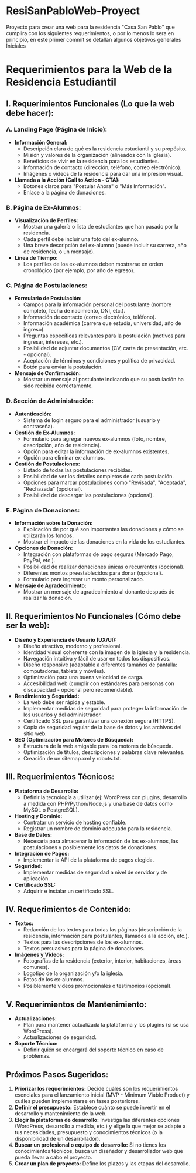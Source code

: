 # ResiSanPabloWeb-Proyect

Proyecto para crear una web para la residencia "Casa San Pablo" que cumplira con los siguientes requerimientos, o por lo menos lo sera en principio, en este primer commit se detallan algunos objetivos generales Iniciales

# Requerimientos para la Web de la Residencia Estudiantil

## I. Requerimientos Funcionales (Lo que la web debe hacer):

### A. Landing Page (Página de Inicio):

* **Información General:**
    * Descripción clara de qué es la residencia estudiantil y su propósito.
    * Misión y valores de la organización (alineados con la iglesia).
    * Beneficios de vivir en la residencia para los estudiantes.
    * Información de contacto (dirección, teléfono, correo electrónico).
    * Imágenes o videos de la residencia para dar una impresión visual.
* **Llamada a la Acción (Call to Action - CTA):**
    * Botones claros para "Postular Ahora" o "Más Información".
    * Enlace a la página de donaciones.

### B. Página de Ex-Alumnos:

* **Visualización de Perfiles:**
    * Mostrar una galería o lista de estudiantes que han pasado por la residencia.
    * Cada perfil debe incluir una foto del ex-alumno.
    * Una breve descripción del ex-alumno (puede incluir su carrera, año de residencia, o un mensaje).
* **Línea de Tiempo:**
    * Los perfiles de los ex-alumnos deben mostrarse en orden cronológico (por ejemplo, por año de egreso).

### C. Página de Postulaciones:

* **Formulario de Postulación:**
    * Campos para la información personal del postulante (nombre completo, fecha de nacimiento, DNI, etc.).
    * Información de contacto (correo electrónico, teléfono).
    * Información académica (carrera que estudia, universidad, año de ingreso).
    * Preguntas específicas relevantes para la postulación (motivos para ingresar, intereses, etc.).
    * Posibilidad de adjuntar documentos (CV, carta de presentación, etc. - opcional).
    * Aceptación de términos y condiciones y política de privacidad.
    * Botón para enviar la postulación.
* **Mensaje de Confirmación:**
    * Mostrar un mensaje al postulante indicando que su postulación ha sido recibida correctamente.

### D. Sección de Administración:

* **Autenticación:**
    * Sistema de login seguro para el administrador (usuario y contraseña).
* **Gestión de Ex-Alumnos:**
    * Formulario para agregar nuevos ex-alumnos (foto, nombre, descripción, año de residencia).
    * Opción para editar la información de ex-alumnos existentes.
    * Opción para eliminar ex-alumnos.
* **Gestión de Postulaciones:**
    * Listado de todas las postulaciones recibidas.
    * Posibilidad de ver los detalles completos de cada postulación.
    * Opciones para marcar postulaciones como "Revisada", "Aceptada", "Rechazada" (opcional).
    * Posibilidad de descargar las postulaciones (opcional).

### E. Página de Donaciones:

* **Información sobre la Donación:**
    * Explicación de por qué son importantes las donaciones y cómo se utilizarán los fondos.
    * Mostrar el impacto de las donaciones en la vida de los estudiantes.
* **Opciones de Donación:**
    * Integración con plataformas de pago seguras (Mercado Pago, PayPal, etc.).
    * Posibilidad de realizar donaciones únicas o recurrentes (opcional).
    * Diferentes montos preestablecidos para donar (opcional).
    * Formulario para ingresar un monto personalizado.
* **Mensaje de Agradecimiento:**
    * Mostrar un mensaje de agradecimiento al donante después de realizar la donación.

## II. Requerimientos No Funcionales (Cómo debe ser la web):

* **Diseño y Experiencia de Usuario (UX/UI):**
    * Diseño atractivo, moderno y profesional.
    * Identidad visual coherente con la imagen de la iglesia y la residencia.
    * Navegación intuitiva y fácil de usar en todos los dispositivos.
    * Diseño responsive (adaptable a diferentes tamaños de pantalla: computadoras, tablets y móviles).
    * Optimización para una buena velocidad de carga.
    * Accesibilidad web (cumplir con estándares para personas con discapacidad - opcional pero recomendable).
* **Rendimiento y Seguridad:**
    * La web debe ser rápida y estable.
    * Implementar medidas de seguridad para proteger la información de los usuarios y del administrador.
    * Certificado SSL para garantizar una conexión segura (HTTPS).
    * Copia de seguridad regular de la base de datos y los archivos del sitio web.
* **SEO (Optimización para Motores de Búsqueda):**
    * Estructura de la web amigable para los motores de búsqueda.
    * Optimización de títulos, descripciones y palabras clave relevantes.
    * Creación de un sitemap.xml y robots.txt.

## III. Requerimientos Técnicos:

* **Plataforma de Desarrollo:**
    * Definir la tecnología a utilizar (ej: WordPress con plugins, desarrollo a medida con PHP/Python/Node.js y una base de datos como MySQL o PostgreSQL).
* **Hosting y Dominio:**
    * Contratar un servicio de hosting confiable.
    * Registrar un nombre de dominio adecuado para la residencia.
* **Base de Datos:**
    * Necesaria para almacenar la información de los ex-alumnos, las postulaciones y posiblemente los datos de donaciones.
* **Integración de Pagos:**
    * Implementar la API de la plataforma de pagos elegida.
* **Seguridad:**
    * Implementar medidas de seguridad a nivel de servidor y de aplicación.
* **Certificado SSL:**
    * Adquirir e instalar un certificado SSL.

## IV. Requerimientos de Contenido:

* **Textos:**
    * Redacción de los textos para todas las páginas (descripción de la residencia, información para postulantes, llamados a la acción, etc.).
    * Textos para las descripciones de los ex-alumnos.
    * Textos persuasivos para la página de donaciones.
* **Imágenes y Videos:**
    * Fotografías de la residencia (exterior, interior, habitaciones, áreas comunes).
    * Logotipo de la organización y/o la iglesia.
    * Fotos de los ex-alumnos.
    * Posiblemente videos promocionales o testimonios (opcional).

## V. Requerimientos de Mantenimiento:

* **Actualizaciones:**
    * Plan para mantener actualizada la plataforma y los plugins (si se usa WordPress).
    * Actualizaciones de seguridad.
* **Soporte Técnico:**
    * Definir quién se encargará del soporte técnico en caso de problemas.

## Próximos Pasos Sugeridos:

1.  **Priorizar los requerimientos:** Decide cuáles son los requerimientos esenciales para el lanzamiento inicial (MVP - Minimum Viable Product) y cuáles pueden implementarse en fases posteriores.
2.  **Definir el presupuesto:** Establece cuánto se puede invertir en el desarrollo y mantenimiento de la web.
3.  **Elegir la plataforma de desarrollo:** Investiga las diferentes opciones (WordPress, desarrollo a medida, etc.) y elige la que mejor se adapte a tus necesidades, presupuesto y conocimientos técnicos (o la disponibilidad de un desarrollador).
4.  **Buscar un profesional o equipo de desarrollo:** Si no tienes los conocimientos técnicos, busca un diseñador y desarrollador web que pueda llevar a cabo el proyecto.
5.  **Crear un plan de proyecto:** Define los plazos y las etapas del desarrollo.
